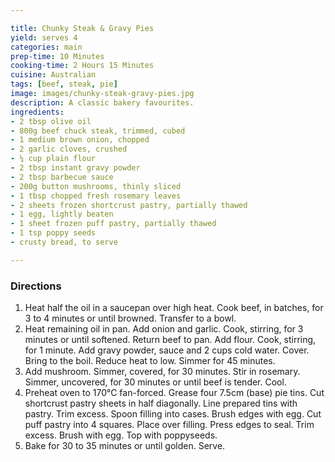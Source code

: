 ```yaml
---

title: Chunky Steak & Gravy Pies
yield: serves 4
categories: main
prep-time: 10 Minutes
cooking-time: 2 Hours 15 Minutes
cuisine: Australian
tags: [beef, steak, pie]
image: images/chunky-steak-gravy-pies.jpg
description: A classic bakery favourites.
ingredients:
- 2 tbsp olive oil
- 800g beef chuck steak, trimmed, cubed
- 1 medium brown onion, chopped
- 2 garlic cloves, crushed
- ¼ cup plain flour
- 2 tbsp instant gravy powder
- 2 tbsp barbecue sauce
- 200g button mushrooms, thinly sliced
- 1 tbsp chopped fresh rosemary leaves
- 2 sheets frozen shortcrust pastry, partially thawed
- 1 egg, lightly beaten
- 1 sheet frozen puff pastry, partially thawed
- 1 tsp poppy seeds
- crusty bread, to serve

---
```


### Directions

1. Heat half the oil in a saucepan over high heat. Cook beef, in batches, for 3 to 4 minutes or until browned. Transfer to a bowl.
2. Heat remaining oil in pan. Add onion and garlic. Cook, stirring, for 3 minutes or until softened. Return beef to pan. Add flour. Cook, stirring, for 1 minute. Add gravy powder, sauce and 2 cups cold water. Cover. Bring to the boil. Reduce heat to low. Simmer for 45 minutes.
3. Add mushroom. Simmer, covered, for 30 minutes. Stir in rosemary. Simmer, uncovered, for 30 minutes or until beef is tender. Cool.
4. Preheat oven to 170°C fan-forced. Grease four 7.5cm (base) pie tins. Cut shortcrust pastry sheets in half diagonally. Line prepared tins with pastry. Trim excess. Spoon filling into cases. Brush edges with egg. Cut puff pastry into 4 squares. Place over filling. Press edges to seal. Trim excess. Brush with egg. Top with poppyseeds.
5. Bake for 30 to 35 minutes or until golden. Serve.
